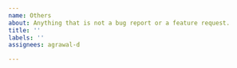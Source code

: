 ```yaml
---
name: Others
about: Anything that is not a bug report or a feature request.
title: ''
labels: ''
assignees: agrawal-d

---
```



